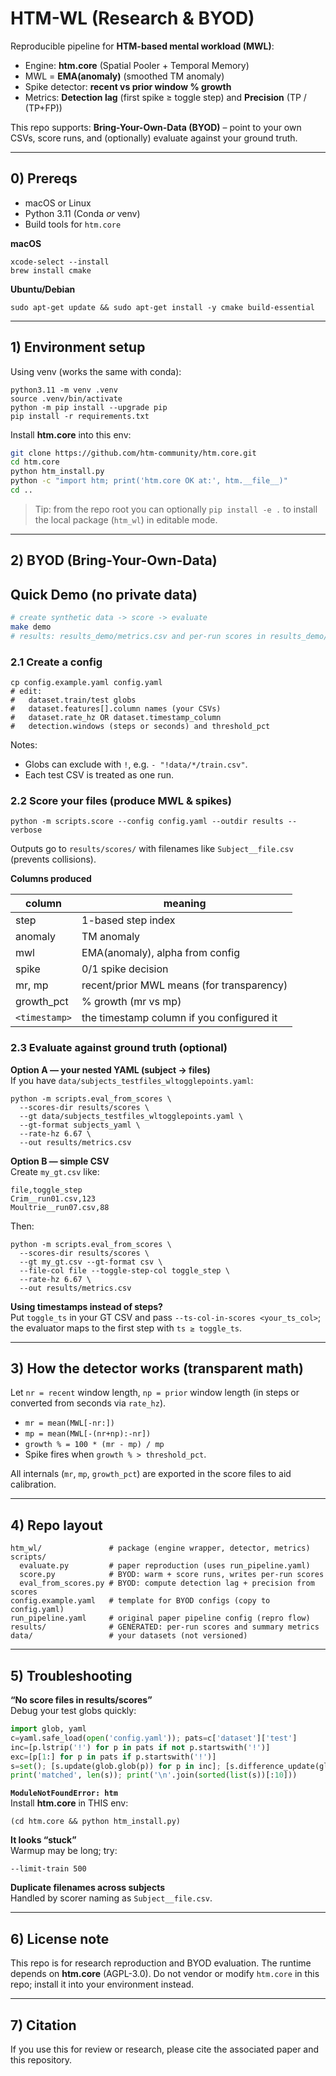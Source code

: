 # HTM-WL (Research & BYOD)

Reproducible pipeline for **HTM-based mental workload (MWL)**:
- Engine: **htm.core** (Spatial Pooler + Temporal Memory)
- MWL = **EMA(anomaly)** (smoothed TM anomaly)
- Spike detector: **recent vs prior window % growth**
- Metrics: **Detection lag** (first spike ≥ toggle step) and **Precision** (TP / (TP+FP))

This repo supports:
**Bring-Your-Own-Data (BYOD)** – point to your own CSVs, score runs, and (optionally) evaluate against your ground truth.

---

## 0) Prereqs

- macOS or Linux
- Python 3.11 (Conda *or* venv)
- Build tools for `htm.core`

**macOS**
~~~
xcode-select --install
brew install cmake
~~~

**Ubuntu/Debian**
~~~
sudo apt-get update && sudo apt-get install -y cmake build-essential
~~~

---

## 1) Environment setup

Using venv (works the same with conda):
~~~
python3.11 -m venv .venv
source .venv/bin/activate
python -m pip install --upgrade pip
pip install -r requirements.txt
~~~

Install **htm.core** into this env:
~~~bash
git clone https://github.com/htm-community/htm.core.git
cd htm.core
python htm_install.py
python -c "import htm; print('htm.core OK at:', htm.__file__)"
cd ..
~~~

> Tip: from the repo root you can optionally `pip install -e .` to install the local package (`htm_wl`) in editable mode.

---

## 2) BYOD (Bring-Your-Own-Data)

## Quick Demo (no private data)

```bash
# create synthetic data -> score -> evaluate
make demo
# results: results_demo/metrics.csv and per-run scores in results_demo/scores/
```

### 2.1 Create a config
~~~
cp config.example.yaml config.yaml
# edit:
#   dataset.train/test globs
#   dataset.features[].column names (your CSVs)
#   dataset.rate_hz OR dataset.timestamp_column
#   detection.windows (steps or seconds) and threshold_pct
~~~

Notes:
- Globs can exclude with `!`, e.g. `- "!data/*/train.csv"`.
- Each test CSV is treated as one run.

### 2.2 Score your files (produce MWL & spikes)
~~~
python -m scripts.score --config config.yaml --outdir results --verbose
~~~

Outputs go to `results/scores/` with filenames like `Subject__file.csv` (prevents collisions).

**Columns produced**

| column        | meaning                                   |
|---------------|-------------------------------------------|
| step          | 1-based step index                        |
| anomaly       | TM anomaly                                |
| mwl           | EMA(anomaly), alpha from config           |
| spike         | 0/1 spike decision                        |
| mr, mp        | recent/prior MWL means (for transparency) |
| growth_pct    | % growth (mr vs mp)                       |
| `<timestamp>` | the timestamp column if you configured it |

### 2.3 Evaluate against ground truth (optional)

**Option A — your nested YAML (subject → files)**  
If you have `data/subjects_testfiles_wltogglepoints.yaml`:
~~~
python -m scripts.eval_from_scores \
  --scores-dir results/scores \
  --gt data/subjects_testfiles_wltogglepoints.yaml \
  --gt-format subjects_yaml \
  --rate-hz 6.67 \
  --out results/metrics.csv
~~~

**Option B — simple CSV**  
Create `my_gt.csv` like:
~~~
file,toggle_step
Crim__run01.csv,123
Moultrie__run07.csv,88
~~~

Then:
~~~
python -m scripts.eval_from_scores \
  --scores-dir results/scores \
  --gt my_gt.csv --gt-format csv \
  --file-col file --toggle-step-col toggle_step \
  --rate-hz 6.67 \
  --out results/metrics.csv
~~~

**Using timestamps instead of steps?**  
Put `toggle_ts` in your GT CSV and pass `--ts-col-in-scores <your_ts_col>`; the evaluator maps to the first step with `ts ≥ toggle_ts`.

---

## 3) How the detector works (transparent math)

Let `nr = recent` window length, `np = prior` window length (in steps or converted from seconds via `rate_hz`).

- `mr = mean(MWL[-nr:])`  
- `mp = mean(MWL[-(nr+np):-nr])`  
- `growth % = 100 * (mr - mp) / mp`  
- Spike fires when `growth % > threshold_pct`.

All internals (`mr`, `mp`, `growth_pct`) are exported in the score files to aid calibration.

---

## 4) Repo layout

~~~
htm_wl/               # package (engine wrapper, detector, metrics)
scripts/
  evaluate.py         # paper reproduction (uses run_pipeline.yaml)
  score.py            # BYOD: warm + score runs, writes per-run scores
  eval_from_scores.py # BYOD: compute detection lag + precision from scores
config.example.yaml   # template for BYOD configs (copy to config.yaml)
run_pipeline.yaml     # original paper pipeline config (repro flow)
results/              # GENERATED: per-run scores and summary metrics
data/                 # your datasets (not versioned)
~~~

---

## 5) Troubleshooting

**“No score files in results/scores”**  
Debug your test globs quickly:
~~~python
import glob, yaml
c=yaml.safe_load(open('config.yaml')); pats=c['dataset']['test']
inc=[p.lstrip('!') for p in pats if not p.startswith('!')]
exc=[p[1:] for p in pats if p.startswith('!')]
s=set(); [s.update(glob.glob(p)) for p in inc]; [s.difference_update(glob.glob(p)) for p in exc]
print('matched', len(s)); print('\n'.join(sorted(list(s))[:10]))
~~~

**`ModuleNotFoundError: htm`**  
Install **htm.core** in THIS env:
~~~
(cd htm.core && python htm_install.py)
~~~

**It looks “stuck”**  
Warmup may be long; try:
~~~
--limit-train 500
~~~

**Duplicate filenames across subjects**  
Handled by scorer naming as `Subject__file.csv`.

---

## 6) License note

This repo is for research reproduction and BYOD evaluation. The runtime depends on **htm.core** (AGPL-3.0). Do not vendor or modify `htm.core` in this repo; install it into your environment instead.

---

## 7) Citation

If you use this for review or research, please cite the associated paper and this repository.
